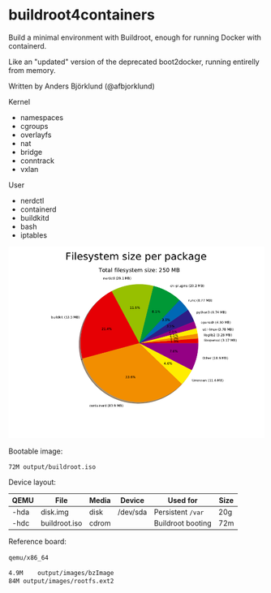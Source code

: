 buildroot4containers
====================

Build a minimal environment with Buildroot, enough for running Docker with containerd.

Like an "updated" version of the deprecated boot2docker, running entirelly from memory.

Written by Anders Björklund (@afbjorklund)


Kernel
* namespaces
* cgroups
* overlayfs
* nat
* bridge
* conntrack
* vxlan

User
* nerdctl
* containerd
* buildkitd
* bash
* iptables


![graph size](graph-size.png)

Bootable image:

```
72M	output/buildroot.iso
```

Device layout:

| QEMU | File          | Media | Device   | Used for          | Size |
| ---- | ------------- | ----- | -------- | ----------------- | ---- |
| -hda | disk.img      | disk  | /dev/sda | Persistent `/var` |  20g |
| -hdc | buildroot.iso | cdrom |          | Buildroot booting |  72m |

Reference board:

`qemu/x86_64`

```
4.9M	output/images/bzImage
84M	output/images/rootfs.ext2
```
